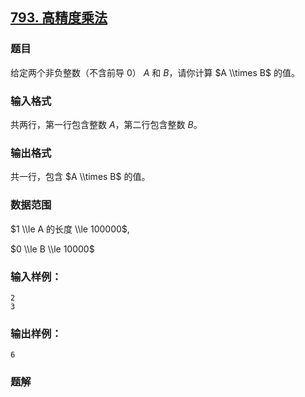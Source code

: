 ## [793\. 高精度乘法](https://www.acwing.com/problem/content/795/)

### 题目

给定两个非负整数（不含前导 $0$） $A$ 和 $B$，请你计算 $A \\times B$ 的值。

### 输入格式

共两行，第一行包含整数 $A$，第二行包含整数 $B$。

### 输出格式

共一行，包含 $A \\times B$ 的值。

### 数据范围

$1 \\le A 的长度 \\le 100000$,

$0 \\le B \\le 10000$

### 输入样例：

```
2
3
```

### 输出样例：

```
6
```

### 题解

